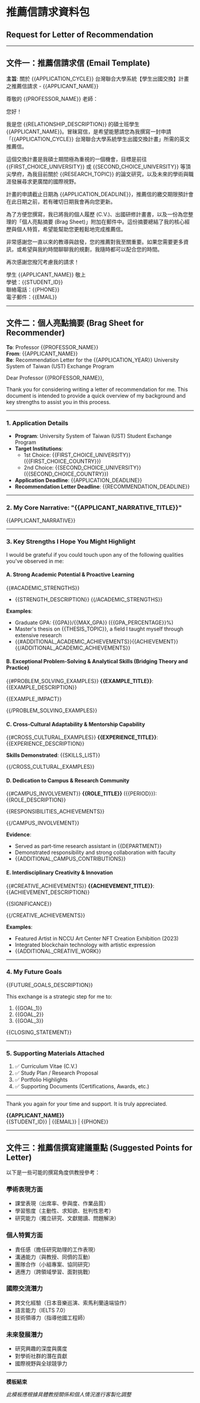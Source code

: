 # 推薦信請求資料包
## Request for Letter of Recommendation

---

## 文件一：推薦信請求信 (Email Template)

**主旨**: 關於 {{APPLICATION_CYCLE}} 台灣聯合大學系統【學生出國交換】計畫之推薦信請求 - {{APPLICANT_NAME}}

尊敬的 {{PROFESSOR_NAME}} 老師：

您好！

我是您 {{RELATIONSHIP_DESCRIPTION}} 的碩士班學生 {{APPLICANT_NAME}}。冒昧寫信，是希望能懇請您為我撰寫一封申請「{{APPLICATION_CYCLE}} 台灣聯合大學系統學生出國交換計畫」所需的英文推薦信。

這個交換計畫是我碩士期間極為重視的一個機會，目標是前往 {{FIRST_CHOICE_UNIVERSITY}} 或 {{SECOND_CHOICE_UNIVERSITY}} 等頂尖學府，為我目前關於 {{RESEARCH_TOPIC}} 的論文研究，以及未來的學術與職涯發展尋求更廣闊的國際視野。

計畫的申請截止日期為 {{APPLICATION_DEADLINE}}，推薦信的繳交期限預計會在此日期之前，若有確切日期我會再向您更新。

為了方便您撰寫，我已將我的個人履歷 (C.V.)、出國研修計畫書，以及一份為您整理的「個人亮點摘要 (Brag Sheet)」附加在郵件中。這份摘要總結了我的核心經歷與個人特質，希望能幫助您更輕鬆地完成推薦信。

非常感謝您一直以來的教導與啟發，您的推薦對我至關重要。如果您需要更多資訊，或希望與我約時間聊聊我的規劃，我隨時都可以配合您的時間。

再次感謝您撥冗考慮我的請求！

學生 {{APPLICANT_NAME}} 敬上  
學號：{{STUDENT_ID}}  
聯絡電話：{{PHONE}}  
電子郵件：{{EMAIL}}

---

## 文件二：個人亮點摘要 (Brag Sheet for Recommender)

**To**: Professor {{PROFESSOR_NAME}}  
**From**: {{APPLICANT_NAME}}  
**Re**: Recommendation Letter for the {{APPLICATION_YEAR}} University System of Taiwan (UST) Exchange Program

Dear Professor {{PROFESSOR_NAME}},

Thank you for considering writing a letter of recommendation for me. This document is intended to provide a quick overview of my background and key strengths to assist you in this process.

---

### 1. Application Details

- **Program**: University System of Taiwan (UST) Student Exchange Program
- **Target Institutions**: 
  - 1st Choice: {{FIRST_CHOICE_UNIVERSITY}} ({{FIRST_CHOICE_COUNTRY}})
  - 2nd Choice: {{SECOND_CHOICE_UNIVERSITY}} ({{SECOND_CHOICE_COUNTRY}})
- **Application Deadline**: {{APPLICATION_DEADLINE}}
- **Recommendation Letter Deadline**: {{RECOMMENDATION_DEADLINE}}

---

### 2. My Core Narrative: "{{APPLICANT_NARRATIVE_TITLE}}"

{{APPLICANT_NARRATIVE}}

---

### 3. Key Strengths I Hope You Might Highlight

I would be grateful if you could touch upon any of the following qualities you've observed in me:

#### A. Strong Academic Potential & Proactive Learning

{{#ACADEMIC_STRENGTHS}}
- {{STRENGTH_DESCRIPTION}}
{{/ACADEMIC_STRENGTHS}}

**Examples**:
- Graduate GPA: {{GPA}}/{{MAX_GPA}} ({{GPA_PERCENTAGE}}%)
- Master's thesis on {{THESIS_TOPIC}}, a field I taught myself through extensive research
- {{#ADDITIONAL_ACADEMIC_ACHIEVEMENTS}}{{ACHIEVEMENT}}{{/ADDITIONAL_ACADEMIC_ACHIEVEMENTS}}

#### B. Exceptional Problem-Solving & Analytical Skills (Bridging Theory and Practice)

{{#PROBLEM_SOLVING_EXAMPLES}}
**{{EXAMPLE_TITLE}}**: {{EXAMPLE_DESCRIPTION}}

{{EXAMPLE_IMPACT}}

{{/PROBLEM_SOLVING_EXAMPLES}}

#### C. Cross-Cultural Adaptability & Mentorship Capability

{{#CROSS_CULTURAL_EXAMPLES}}
**{{EXPERIENCE_TITLE}}**: {{EXPERIENCE_DESCRIPTION}}

**Skills Demonstrated**: {{SKILLS_LIST}}

{{/CROSS_CULTURAL_EXAMPLES}}

#### D. Dedication to Campus & Research Community

{{#CAMPUS_INVOLVEMENT}}
**{{ROLE_TITLE}}** ({{PERIOD}}): {{ROLE_DESCRIPTION}}

{{RESPONSIBILITIES_ACHIEVEMENTS}}

{{/CAMPUS_INVOLVEMENT}}

**Evidence**: 
- Served as part-time research assistant in {{DEPARTMENT}}
- Demonstrated responsibility and strong collaboration with faculty
- {{ADDITIONAL_CAMPUS_CONTRIBUTIONS}}

#### E. Interdisciplinary Creativity & Innovation

{{#CREATIVE_ACHIEVEMENTS}}
**{{ACHIEVEMENT_TITLE}}**: {{ACHIEVEMENT_DESCRIPTION}}

{{SIGNIFICANCE}}

{{/CREATIVE_ACHIEVEMENTS}}

**Examples**:
- Featured Artist in NCCU Art Center NFT Creation Exhibition (2023)
- Integrated blockchain technology with artistic expression
- {{ADDITIONAL_CREATIVE_WORK}}

---

### 4. My Future Goals

{{FUTURE_GOALS_DESCRIPTION}}

This exchange is a strategic step for me to:
1. {{GOAL_1}}
2. {{GOAL_2}}
3. {{GOAL_3}}

{{CLOSING_STATEMENT}}

---

### 5. Supporting Materials Attached

1. ✅ Curriculum Vitae (C.V.)
2. ✅ Study Plan / Research Proposal
3. ✅ Portfolio Highlights
4. ✅ Supporting Documents (Certifications, Awards, etc.)

---

Thank you again for your time and support. It is truly appreciated.

**{{APPLICANT_NAME}}**  
{{STUDENT_ID}} | {{EMAIL}} | {{PHONE}}

---

## 文件三：推薦信撰寫建議重點 (Suggested Points for Letter)

以下是一些可能的撰寫角度供教授參考：

### 學術表現方面
- 課堂表現（出席率、參與度、作業品質）
- 學習態度（主動性、求知欲、批判性思考）
- 研究能力（獨立研究、文獻閱讀、問題解決）

### 個人特質方面
- 責任感（擔任研究助理的工作表現）
- 溝通能力（與教授、同儕的互動）
- 團隊合作（小組專案、協同研究）
- 適應力（跨領域學習、面對挑戰）

### 國際交流潛力
- 跨文化經驗（日本音樂巡演、索馬利蘭遠端協作）
- 語言能力（IELTS 7.0）
- 技術領導力（指導他國工程師）

### 未來發展潛力
- 研究興趣的深度與廣度
- 對學術社群的潛在貢獻
- 國際視野與全球競爭力

---

**模板結束**

*此模板應根據具體教授關係和個人情況進行客製化調整*

